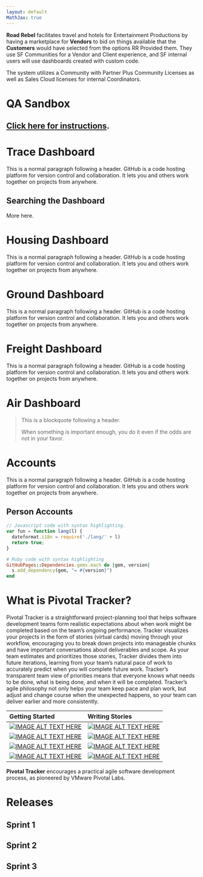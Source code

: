 ```yaml
---
layout: default
MathJax: true
---
```


 **Road Rebel** facilitates travel and hotels for Entertainment Productions by having a marketplace for **Vendors** to bid on things available that the **Customers** would have selected from the options RR Provided them.  They use SF Communities for a Vendor and Client experience, and SF internal users will use dashboards created with custom code.

 The system utilizes a Community with Partner Plus Community Licenses as well as Sales Cloud licenses for internal Coordinators.

# QA Sandbox
## [Click here for instructions](./another-page.html).

# Trace Dashboard

This is a normal paragraph following a header. GitHub is a code hosting platform for version control and collaboration. It lets you and others work together on projects from anywhere.

## Searching the Dashboard

More here.

# Housing Dashboard

This is a normal paragraph following a header. GitHub is a code hosting platform for version control and collaboration. It lets you and others work together on projects from anywhere.
# Ground Dashboard

This is a normal paragraph following a header. GitHub is a code hosting platform for version control and collaboration. It lets you and others work together on projects from anywhere.
# Freight Dashboard

This is a normal paragraph following a header. GitHub is a code hosting platform for version control and collaboration. It lets you and others work together on projects from anywhere.

# Air Dashboard

> This is a blockquote following a header.
>
> When something is important enough, you do it even if the odds are not in your favor.
# Accounts

This is a normal paragraph following a header. GitHub is a code hosting platform for version control and collaboration. It lets you and others work together on projects from anywhere.
## Person Accounts

```js
// Javascript code with syntax highlighting.
var fun = function lang(l) {
  dateformat.i18n = require('./lang/' + l)
  return true;
}
```

```ruby
# Ruby code with syntax highlighting
GitHubPages::Dependencies.gems.each do |gem, version|
  s.add_dependency(gem, "= #{version}")
end
```
# What is Pivotal Tracker?

Pivotal Tracker is a straightforward project-planning tool that helps software development teams form realistic expectations about when work might be completed based on the team’s ongoing performance. Tracker visualizes your projects in the form of stories (virtual cards) moving through your workflow, encouraging you to break down projects into manageable chunks and have important conversations about deliverables and scope. As your team estimates and prioritizes those stories, Tracker divides them into future iterations, learning from your team’s natural pace of work to accurately predict when you will complete future work. Tracker’s transparent team view of priorities means that everyone knows what needs to be done, what is being done, and when it will be completed. Tracker’s agile philosophy not only helps your team keep pace and plan work, but adjust and change course when the unexpected happens, so your team can deliver earlier and more consistently.

| Getting Started        | Writing Stories |
|:-------------|:------------------|
| [![IMAGE ALT TEXT HERE](https://img.youtube.com/vi/wKFkZWAH1vw/0.jpg)](https://www.youtube.com/watch?v=wKFkZWAH1vw)           | [![IMAGE ALT TEXT HERE](https://img.youtube.com/vi/wKFkZWAH1vw/0.jpg)](https://www.youtube.com/watch?v=wKFkZWAH1vw) |
| [![IMAGE ALT TEXT HERE](https://img.youtube.com/vi/wKFkZWAH1vw/0.jpg)](https://www.youtube.com/watch?v=wKFkZWAH1vw)           | [![IMAGE ALT TEXT HERE](https://img.youtube.com/vi/wKFkZWAH1vw/0.jpg)](https://www.youtube.com/watch?v=wKFkZWAH1vw) |
| [![IMAGE ALT TEXT HERE](https://img.youtube.com/vi/wKFkZWAH1vw/0.jpg)](https://www.youtube.com/watch?v=wKFkZWAH1vw)           | [![IMAGE ALT TEXT HERE](https://img.youtube.com/vi/wKFkZWAH1vw/0.jpg)](https://www.youtube.com/watch?v=wKFkZWAH1vw) |
| [![IMAGE ALT TEXT HERE](https://img.youtube.com/vi/wKFkZWAH1vw/0.jpg)](https://www.youtube.com/watch?v=wKFkZWAH1vw)           | [![IMAGE ALT TEXT HERE](https://img.youtube.com/vi/wKFkZWAH1vw/0.jpg)](https://www.youtube.com/watch?v=wKFkZWAH1vw) |

**Pivotal Tracker** encourages a practical agile software development process, as pioneered by VMware Pivotal Labs.

# Releases
## Sprint 1
## Sprint 2
## Sprint 3